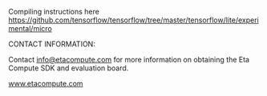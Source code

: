 Compiling instructions here
https://github.com/tensorflow/tensorflow/tree/master/tensorflow/lite/experimental/micro

CONTACT INFORMATION:

Contact info@etacompute.com for more information on obtaining the Eta Compute
SDK and evaluation board.

www.etacompute.com
